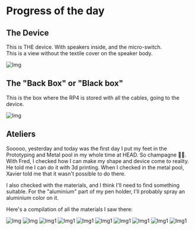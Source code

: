 # Progress of the day

## The Device
This is THE device. With speakers inside, and the micro-switch.
<br>
This is a view without the textile cover on the speaker body.

![Img](/process/2023-12-12/screenshot_shape.png)

## The "Back Box" or "Black box"
This is the box where the RP4 is stored with all the cables, going to the device.

![Img](/process/2023-12-12/screenshot_shape_blackbox.png)


## Ateliers
Sooooo, yesterday and today was the first day I put my feet in the Prototyping and Metal pool in my whole time at HEAD. So champagne 🍾🥂.
With Fred, I checked how I can make my shape and device come to reality. He told me I can do it with 3d printing. When I checked in the metal pool, Xavier told me that it wasn't possible to do there.

I also checked with the materials, and I think I'll need to find something suitable. For the "aluminium" part of my pen holder, I'll probably spray an aluminium color on it.

Here's a compilation of all the materials I saw there:

![Img](/process/2023-12-12/WhatsApp%20Image%202023-12-12%20at%2014.30.54.jpeg)
![Img](/process/2023-12-12/WhatsApp%20Image%202023-12-12%20at%2014.30.55.jpeg)
![Img1](/process/2023-12-12/WhatsApp%20Image%202023-12-12%20at%2014.30.55_1.jpeg)
![Img1](/process/2023-12-12/WhatsApp%20Image%202023-12-12%20at%2014.30.56.jpeg)
![Img1](/process/2023-12-12/WhatsApp%20Image%202023-12-12%20at%2014.30.56_1.jpeg)
![Img1](/process/2023-12-12/WhatsApp%20Image%202023-12-12%20at%2014.30.57.jpeg)
![Img1](/process/2023-12-12/WhatsApp%20Image%202023-12-12%20at%2014.30.57_1.jpeg)
![Img1](/process/2023-12-12/WhatsApp%20Image%202023-12-12%20at%2014.30.58.jpeg)
![Img1](/process/2023-12-12/WhatsApp%20Image%202023-12-12%20at%2014.30.58_1.jpeg)
![Img1](/process/2023-12-12/WhatsApp%20Image%202023-12-12%20at%2014.30.59.jpeg)